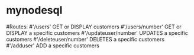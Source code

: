 # mynodesql

#Routes: 
#'/users' GET or DISPLAY customers
#'/users/number' GET or DISPLAY a specific customers
#'/updateuser/number' UPDATES a specific customers
#'/deleteuser/number' DELETES a specific customers
#'/adduser' ADD a specific customers
